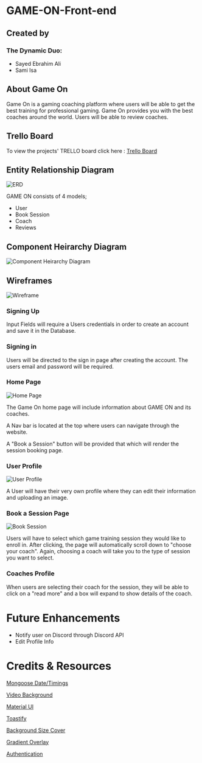 # GAME-ON-Front-end

## Created by
### The Dynamic Duo:
* Sayed Ebrahim Ali
* Sami Isa

## About Game On

Game On is a gaming coaching platform where users will be able to get the best training for professional gaming. Game On provides you with the best coaches around the world. Users will be able to review coaches.

## Trello Board
To view the projects' TRELLO board click here :
[Trello Board](https://trello.com/b/gCeC7v6R/game-on)

## Entity Relationship Diagram

![ERD](https://i.imgur.com/vjFpkqg.png)

GAME ON consists of 4 models; 

* User
* Book Session
* Coach
* Reviews

## Component Heirarchy Diagram

![Component Heirarchy Diagram](https://i.imgur.com/dCdNfkw.png)
## Wireframes

![Wireframe](https://i.imgur.com/ELhcQ3s.png)

### Signing Up
Input Fields will require a Users credentials in order to create an account and save it in the Database.

### Signing in

Users will be directed to the sign in page after creating the account. The users email and password will be required.

### Home Page

![Home Page](../GAME-ON-Front-end/GAME-ON/src/assets/readme_pics/Screen%20Shot%202023-10-25%20at%202.38.39%20PM.png)

The Game On home page will include information about GAME ON and its coaches.

A Nav bar is located at the top where users can navigate through the website. 

A "Book a Session" button will be provided that which will render the session booking page.

### User Profile
![User Profile](../GAME-ON-Front-end/GAME-ON/src/assets/readme_pics/Screen%20Shot%202023-10-25%20at%202.41.29%20PM.png)

A User will have their very own profile where they can edit their information and uploading an image.

### Book a Session Page
![Book Session](../GAME-ON-Front-end/GAME-ON/src/assets/readme_pics/Screen%20Shot%202023-10-25%20at%202.43.19%20PM.png)


Users will have to select which game training session they would like to enroll in. After clicking, the page will automatically scroll down to "choose your coach". Again, choosing a coach will take you to the type of session you want to select.

### Coaches Profile

When users are selecting their coach for the session, they will be able to click on a "read more" and a box will expand to show details of the coach.



# Future Enhancements
* Notify user on Discord through Discord API
* Edit Profile Info
# Credits & Resources

[Mongoose Date/Timings](https://developer.mozilla.org/en-US/docs/Web/JavaScript/Reference/Global_Objects/Date)

[Video Background](https://www.delftstack.com/howto/react/react-video-background/)

[Material UI](https://mui.com/)

[Toastify](https://www.npmjs.com/package/react-toastify)

[Background Size Cover](https://stackoverflow.com/questions/10797632/simulate-background-sizecover-on-video-or-img)

[Gradient Overlay](https://webdevetc.com/blog/how-to-add-a-gradient-overlay-to-a-background-image-using-just-css-and-html/)

[Authentication](https://git.generalassemb.ly/SEI-06-Bahrain/SEI-Info/tree/main/Lessons/Week08/Day02/u3_lesson_react_auth)
